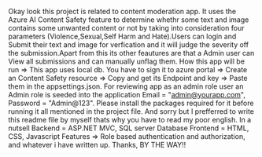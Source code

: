 Okay look this project is related to content moderation app. It uses the Azure AI Content Safety feature to determine whethr some text and image contains some unwanted content or not by taking into consideration four parameters (Violence,Sexual,Self Harm and Hate).Users can login and Submit their text and image for verfication and it will judge the severity off the submission.Apart from this its other feautures are that a Admin user can View all submissions and can manually unflag them.
How this app will be run => This app uses local db. You have to sign it to azure portal => Create an Content Safety resource => Copy and get its Endpoint and key => Paste them in the appsettings.json.
For reviewing app as an admin role user an Admin role is seeded into the application Email = "admin@yourapp.com", Password = "Admin@123".
Please install the packages required for it before running it all mentioned in the project file.
And sorry but I prefferred to write this readme file by myself thats why you have to read my poor english.
In a nutsell 
Backend = ASP.NET MVC, SQL server Database
Frontend = HTML, CSS, Javascript
Features => Role based authentication and authorization, and whatever i have written up.
Thanks, BY THE WAY!!
